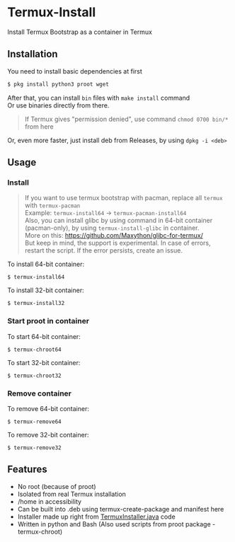 # Termux-Install
Install Termux Bootstrap as a container in Termux

## Installation
You need to install basic dependencies at first <br/>
```sh
$ pkg install python3 proot wget
```

After that, you can install `bin` files with `make install` command <br/>
Or use binaries directly from there. <br/>
> If Termux gives "permission denied", use command `chmod 0700 bin/*` from here

Or, even more faster, just install deb from Releases, by using `dpkg -i <deb>`

## Usage

### Install

> If you want to use termux bootstrap with pacman, replace all `termux` with `termux-pacman` <br/>
> Example: `termux-install64` -> `termux-pacman-install64` <br/>
> Also, you can install glibc by using command in 64-bit container (pacman-only), by using `termux-install-glibc` in container. <br/>
> More on this: https://github.com/Maxython/glibc-for-termux/ <br/>
> But keep in mind, the support is experimental. In case of errors, restart the script. If the error persists, create an issue. <br/>

To install 64-bit container: 
```
$ termux-install64
```
To install 32-bit container:
```
$ termux-install32
```

### Start proot in container

To start 64-bit container:
```
$ termux-chroot64
```

To start 32-bit container:
```
$ termux-chroot32
```

### Remove container

To remove 64-bit container:
```
$ termux-remove64
```

To remove 32-bit container:
```
$ termux-remove32
```

## Features

- No root (because of proot)
- Isolated from real Termux installation
- /home in accessibility
- Can be built into .deb using termux-create-package and manifest here
- Installer made up right from [TermuxInstaller.java](https://github.com/termux/termux-app/blob/master/app/src/main/java/com/termux/app/TermuxInstaller.java) code
- Written in python and Bash (Also used scripts from proot package - termux-chroot)
